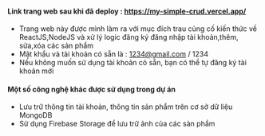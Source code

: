#### Link trang web sau khi đã deploy : https://my-simple-crud.vercel.app/

-   Trang web này được mình làm ra với mục đích trau củng cố kiến thức về ReactJS,NodeJS và xử lý logic đăng ký đăng nhập tài khoản,thêm,
    sửa,xóa các sản phẩm
-   Mật khẩu và tài khoản có sẵn là : 1234@gmail.com / 1234
-   Nếu không muốn sử dụng tài khoản có sẵn, bạn có thể tự đăng ký tài khoản mới

#### Một số công nghệ khác được sử dụng trong dự án

-   Lưu trữ thông tin tài khoản, thông tin sản phẩm trên cơ sở dữ liệu MongoDB
-   Sử dụng Firebase Storage để lưu trữ ảnh của các sản phẩm
